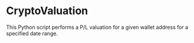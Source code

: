 # CryptoValuation
This Python script performs a P/L valuation for a given wallet address for a specified date range.
